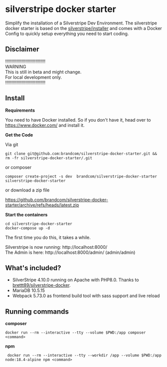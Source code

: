# silverstripe docker starter

Simplify the installation of a Silverstripe Dev Environment. The silverstripe docker starter is based on
the [silverstripe/installer](https://github.com/silverstripe/silverstripe-installer) and comes with a Docker Config to
quickly setup everything you need to start coding.

## Disclaimer

‼️‼️‼️‼️‼️‼️‼️‼️‼️‼️‼️‼️‼️‼️‼️‼️  
WARNING  
This is still in beta and might change.  
For local development only.  
‼️‼️‼️‼️‼️‼️‼️‼️‼️‼️‼️‼️‼️‼️‼️‼️

## Install

**Requirements**

You need to have Docker installed. So if you don't have it, head over to https://www.docker.com/ and install it.

**Get the Code**

Via git

```
git clone git@github.com:brandcom/silverstripe-docker-starter.git && rm -fr silverstripe-docker-starter/.git
```

or composer

```
composer create-project -s dev  brandcom/silverstripe-docker-starter silverstripe-docker-starter
```

or download a zip file

https://github.com/brandcom/silverstripe-docker-starter/archive/refs/heads/latest.zip

**Start the containers**

```
cd silverstripe-docker-starter
docker-compose up -d
```

The first time you do this, it takes a while.

Silverstripe is now running: http://localhost:8000/  
The Admin is here: http://localhost:8000/admin/ (admin/admin)

## What's included?

* SilverStripe 4.10.0 running on Apache with PHP8.0. Thanks
  to [brettt89/silverstripe-docker](https://github.com/brettt89/silverstripe-docker).
* MariaDB 10.5.15
* Webpack 5.73.0 as frontend build tool with sass support and live reload

## Running commands

**composer**

```
docker run --rm --interactive --tty --volume $PWD:/app composer <command>
```

**npm**

```
 docker run --rm --interactive --tty --workdir /app --volume $PWD:/app node:18.4-alpine npm <command>
```
